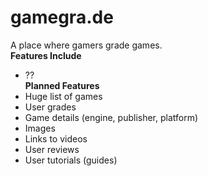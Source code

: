 # gamegra.de
A place where gamers grade games.  
**Features Include**  
- ??  
**Planned Features**  
- Huge list of games
- User grades
- Game details (engine, publisher, platform)
- Images
- Links to videos
- User reviews
- User tutorials (guides)